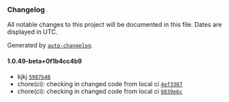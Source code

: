 ### Changelog

All notable changes to this project will be documented in this file. Dates are displayed in UTC.

Generated by [`auto-changelog`](https://github.com/CookPete/auto-changelog).

#### 1.0.49-beta+0f1b4cc4b9

- kjkj [`5987b48`](https://github.com/GurdipS5/Kinderworx.Utilities.BuildUtilities/commit/5987b48c01ccd33a57e07176d86b97c8a58bf99e)
- chore(ci): checking in changed code from local ci [`4ef3307`](https://github.com/GurdipS5/Kinderworx.Utilities.BuildUtilities/commit/4ef330703495cd31e33eb5eb526107ed34f93aa6)
- chore(ci): checking in changed code from local ci [`9839e6c`](https://github.com/GurdipS5/Kinderworx.Utilities.BuildUtilities/commit/9839e6c601a2a972e7f166c8a92597f014c7372b)
